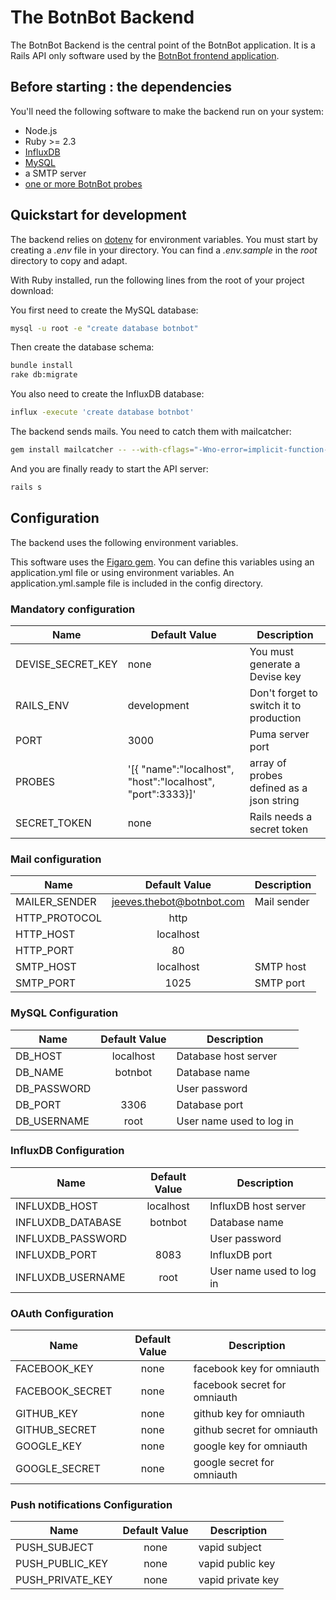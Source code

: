 # The BotnBot Backend

The BotnBot Backend is the central point of the BotnBot application. It is a Rails API only software used by the [BotnBot frontend application](../frontend/README.md).

## Before starting : the dependencies

You'll need the following software to make the backend run on your system:

* Node.js
* Ruby >= 2.3
* [InfluxDB](https://influxdata.com/time-series-platform/influxdb/)
* [MySQL](https://www.mysql.com)
* a SMTP server
* [one or more BotnBot probes](../probe/README.md)

## Quickstart for development

The backend relies on [dotenv](https://github.com/bkeepers/dotenv) for environment variables. You must start by creating a *.env* file in your directory. You can find a *.env.sample* in the *root* directory to copy and adapt.

With Ruby installed, run the following lines from the root of your project download:

You first need to create the MySQL database:
```sh
mysql -u root -e "create database botnbot"
```

Then create the database schema:
```sh
bundle install
rake db:migrate
```

You also need to create the InfluxDB database:
```sh
influx -execute 'create database botnbot'
```

The backend sends mails. You need to catch them with mailcatcher:
```sh
gem install mailcatcher -- --with-cflags="-Wno-error=implicit-function-declaration"
```

And you are finally ready to start the API server:
```sh
rails s
```


## Configuration

The backend uses the following environment variables.

This software uses the [Figaro gem](https://github.com/laserlemon/figaro). You can define this variables using an application.yml file or using environment variables.
An application.yml.sample file is included in the config directory.

### Mandatory configuration

| Name  | Default Value | Description  |
| ----- | ------------- | ------------ |
| DEVISE_SECRET_KEY | none | You must generate a Devise key
| RAILS_ENV | development | Don't forget to switch it to production |
| PORT | 3000 | Puma server port |
| PROBES | '[{ "name":"localhost", "host":"localhost", "port":3333}]' | array of probes defined as a json string |
| SECRET_TOKEN | none | Rails needs a secret token |

### Mail configuration

| Name    | Default Value | Description  |
| --------|:---------:| -----|
| MAILER_SENDER | jeeves.thebot@botnbot.com | Mail sender |
| HTTP_PROTOCOL | http |  |
| HTTP_HOST | localhost |  |
| HTTP_PORT | 80 |  |
| SMTP_HOST | localhost | SMTP host |
| SMTP_PORT | 1025 | SMTP port |


### MySQL Configuration

| Name    | Default Value | Description  |
| --------|:---------:| -----|
| DB_HOST | localhost | Database host server |
| DB_NAME | botnbot | Database name |
| DB_PASSWORD | &nbsp; | User password |
| DB_PORT | 3306 | Database port |
| DB_USERNAME | root | User name used to log in |

### InfluxDB Configuration

| Name    | Default Value | Description  |
| --------|:---------:| -----|
| INFLUXDB_HOST | localhost | InfluxDB host server |
| INFLUXDB_DATABASE | botnbot | Database name |
| INFLUXDB_PASSWORD | &nbsp; | User password |
| INFLUXDB_PORT | 8083 | InfluxDB port |
| INFLUXDB_USERNAME | root | User name used to log in |

### OAuth Configuration

| Name    | Default Value | Description  |
| --------|:---------:| -----|
| FACEBOOK_KEY | none | facebook key for omniauth |
| FACEBOOK_SECRET | none | facebook secret for omniauth |
| GITHUB_KEY | none | github key for omniauth |
| GITHUB_SECRET | none | github secret for omniauth |
| GOOGLE_KEY | none | google key for omniauth |
| GOOGLE_SECRET | none | google secret for omniauth |

### Push notifications Configuration

| Name    | Default Value | Description  |
| --------|:---------:| -----|
| PUSH_SUBJECT | none | vapid subject |
| PUSH_PUBLIC_KEY | none | vapid public key |
| PUSH_PRIVATE_KEY | none | vapid private key |
